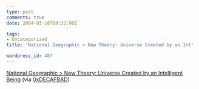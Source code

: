 ```yaml
---
type: post
comments: true
date: 2004-03-16T09:32:00Z

tags:
- Uncategorized
title: 'National Geographic > New Theory: Universe Created by an Int'

wordpress_id: 487
---
```


[National Geographic > New Theory: Universe Created by an Intelligent Being](http://news.nationalgeographic.com/news/2004/03/0311_040311_biocosm.html#main) (via [0xDECAFBAD](http://www.decafbad.com/blog/))
